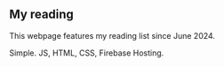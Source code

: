 ## My reading
This webpage features my reading list since June 2024.

Simple.
JS, HTML, CSS, Firebase Hosting.
